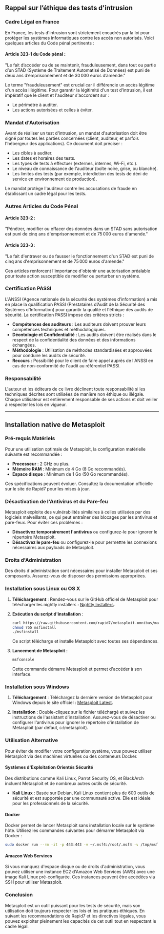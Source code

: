 ## Rappel sur l’éthique des tests d'intrusion

### Cadre Légal en France

En France, les tests d'intrusion sont strictement encadrés par la loi pour protéger les systèmes informatiques contre les accès non autorisés. Voici quelques articles du Code pénal pertinents :

#### Article 323-1 du Code pénal :
"Le fait d’accéder ou de se maintenir, frauduleusement, dans tout ou partie d’un STAD (Système de Traitement Automatisé de Données) est puni de deux ans d’emprisonnement et de 30 000 euros d’amende."

Le terme "frauduleusement" est crucial car il différencie un accès légitime d'un accès illégitime. Pour garantir la légitimité d'un test d'intrusion, il est impératif que le client et l'auditeur s'accordent sur :
- Le périmètre à auditer.
- Les actions autorisées et celles à éviter.

### Mandat d'Autorisation

Avant de réaliser un test d'intrusion, un mandat d'autorisation doit être signé par toutes les parties concernées (client, auditeur, et parfois l'hébergeur des applications). Ce document doit préciser :
- Les cibles à auditer.
- Les dates et horaires des tests.
- Les types de tests à effectuer (externes, internes, Wi-Fi, etc.).
- Le niveau de connaissance de l'auditeur (boîte noire, grise, ou blanche).
- Les limites des tests (par exemple, interdiction des tests de déni de service en environnement de production).

Le mandat protège l'auditeur contre les accusations de fraude en établissant un cadre légal pour les tests.

### Autres Articles du Code Pénal

#### Article 323-2 :
"Pénétrer, modifier ou effacer des données dans un STAD sans autorisation est puni de cinq ans d'emprisonnement et de 75 000 euros d'amende."

#### Article 323-3 :
"Le fait d'entraver ou de fausser le fonctionnement d'un STAD est puni de cinq ans d'emprisonnement et de 75 000 euros d'amende."

Ces articles renforcent l'importance d'obtenir une autorisation préalable pour toute action susceptible de modifier ou perturber un système.

### Certification PASSI

L'ANSSI (Agence nationale de la sécurité des systèmes d’information) a mis en place la qualification PASSI (Prestataires d’Audit de la Sécurité des Systèmes d’Information) pour garantir la qualité et l'éthique des audits de sécurité. La certification PASSI impose des critères stricts :
- **Compétences des auditeurs** : Les auditeurs doivent prouver leurs compétences techniques et méthodologiques.
- **Déontologie et Confidentialité** : Les audits doivent être réalisés dans le respect de la confidentialité des données et des informations échangées.
- **Méthodologie** : Utilisation de méthodes standardisées et approuvées pour conduire les audits de sécurité.
- **Recours** : Possibilité pour le client de faire appel auprès de l'ANSSI en cas de non-conformité de l'audit au référentiel PASSI.

### Responsabilité

L'auteur et les éditeurs de ce livre déclinent toute responsabilité si les techniques décrites sont utilisées de manière non éthique ou illégale. Chaque utilisateur est entièrement responsable de ses actions et doit veiller à respecter les lois en vigueur.

---

## Installation native de Metasploit

### Pré-requis Matériels

Pour une utilisation optimale de Metasploit, la configuration matérielle suivante est recommandée :
- **Processeur** : 2 GHz ou plus.
- **Mémoire RAM** : Minimum de 4 Go (8 Go recommandés).
- **Espace disque** : Minimum de 1 Go (50 Go recommandés).

Ces spécifications peuvent évoluer. Consultez la documentation officielle sur le site de Rapid7 pour les mises à jour.

### Désactivation de l'Antivirus et du Pare-feu

Metasploit exploite des vulnérabilités similaires à celles utilisées par des logiciels malveillants, ce qui peut entraîner des blocages par les antivirus et pare-feux. Pour éviter ces problèmes :
- **Désactivez temporairement l'antivirus** ou configurez-le pour ignorer le répertoire Metasploit.
- **Désactivez le pare-feu** ou configurez-le pour permettre les connexions nécessaires aux payloads de Metasploit.

### Droits d'Administration

Des droits d'administration sont nécessaires pour installer Metasploit et ses composants. Assurez-vous de disposer des permissions appropriées.

### Installation sous Linux ou OS X

1. **Téléchargement** :
   Rendez-vous sur le GitHub officiel de Metasploit pour télécharger les nightly installers : [Nightly Installers](https://github.com/rapid7/metasploit-framework/wiki/Nightly-Installers).

2. **Exécution du script d'installation** :
    ```bash
    curl https://raw.githubusercontent.com/rapid7/metasploit-omnibus/master/config/templates/metasploit-framework-wrappers/msfupdate.erb > msfinstall
    chmod 755 msfinstall
    ./msfinstall
    ```
    Ce script télécharge et installe Metasploit avec toutes ses dépendances.

3. **Lancement de Metasploit** :
    ```bash
    msfconsole
    ```
    Cette commande démarre Metasploit et permet d'accéder à son interface.

### Installation sous Windows

1. **Téléchargement** :
   Téléchargez la dernière version de Metasploit pour Windows depuis le site officiel : [Metasploit Latest](https://windows.metasploit.com/metasploitframework-latest.msi).

2. **Installation** :
   Double-cliquez sur le fichier téléchargé et suivez les instructions de l'assistant d'installation. Assurez-vous de désactiver ou configurer l'antivirus pour ignorer le répertoire d'installation de Metasploit (par défaut, c:\metasploit).

### Utilisation Alternative

Pour éviter de modifier votre configuration système, vous pouvez utiliser Metasploit via des machines virtuelles ou des conteneurs Docker.

#### Systèmes d'Exploitation Orientés Sécurité

Des distributions comme Kali Linux, Parrot Security OS, et BlackArch incluent Metasploit et de nombreux autres outils de sécurité.

- **Kali Linux** : Basée sur Debian, Kali Linux contient plus de 600 outils de sécurité et est supportée par une communauté active. Elle est idéale pour les professionnels de la sécurité.

#### Docker

Docker permet de lancer Metasploit sans installation locale sur le système hôte. Utilisez les commandes suivantes pour démarrer Metasploit via Docker :
```bash
sudo docker run --rm -it -p 443:443 -v ~/.msf4:/root/.msf4 -v /tmp/msf:/tmp/data remnux/metasploit
```

#### Amazon Web Services

Si vous manquez d'espace disque ou de droits d'administration, vous pouvez utiliser une instance EC2 d'Amazon Web Services (AWS) avec une image Kali Linux pré-configurée. Ces instances peuvent être accédées via SSH pour utiliser Metasploit.

### Conclusion

Metasploit est un outil puissant pour les tests de sécurité, mais son utilisation doit toujours respecter les lois et les pratiques éthiques. En suivant les recommandations de Rapid7 et les directives légales, vous pouvez exploiter pleinement les capacités de cet outil tout en respectant le cadre légal.
